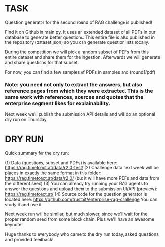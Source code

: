 # TASK
Question generator for the second round of RAG challenge is published!

Find it on Github in main.py. It uses an extended dataset of all PDFs in our database to generate better questions. This entire file is also published in the repository (dataset.json) so you can generate question lists locally.

During the competition we will pick a random subset of PDFs from this entire dataset and share them for the ingestion. Afterwards we will generate and share questions for that subset.

For now, you can find a few samples of PDFs in samples and (round1/pdf)

### Note: you need not only to extract the answers, but also reference pages from which they were extracted. This is the same work with references, sources and quotes that the enterprise segment likes for explainability.

Next week we'll publish the submission API details and will do an optional dry run on Thursday.

# DRY RUN

Quick summary for the dry run:

(1) Data (questions, subset and PDFs) is available here: https://rag.timetoact.at/data/r2.0-test/
(2) Challenge data next week will be places in exactly the same format in this folder: https://rag.timetoact.at/data/r2.0/ (but it will have more PDFs and data from the different seed)
(3) You can already try running your RAG agents to answer the questions and upload them to the submission UI/API (preview): https://rag.timetoact.at/
(4) Source code for the question generator is located here: https://github.com/trustbit/enterprise-rag-challenge You can study it and use it.

Next week run will be similar, but much slower, since we'll wait for the proper random seed from some block chain. Plus we'll have an awesome keynote!

Huge thanks to everybody who came to the dry run today, asked questions and provided feedback!